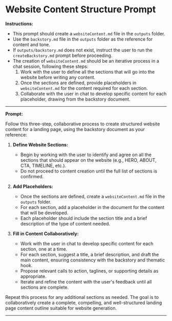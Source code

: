 # Website Content Structure Prompt

**Instructions:**
- This prompt should create a `websiteContent.md` file in the `outputs` folder.
- Use the `backstory.md` file in the `outputs` folder as the reference for content and tone.
- If `outputs/backstory.md` does not exist, instruct the user to run the `createBackstory.md` prompt before proceeding.
- The creation of `websiteContent.md` should be an iterative process in a chat session, following these steps:
  1. Work with the user to define all the sections that will go into the website before writing any content.
  2. Once the sections are defined, provide placeholders in `websiteContent.md` for the content required for each section.
  3. Collaborate with the user in chat to develop specific content for each placeholder, drawing from the backstory document.

---

**Prompt:**

Follow this three-step, collaborative process to create structured website content for a landing page, using the backstory document as your reference:

1. **Define Website Sections:**
   - Begin by working with the user to identify and agree on all the sections that should appear on the website (e.g., HERO, ABOUT, CTA, TIMELINE, etc.).
   - Do not proceed to content creation until the full list of sections is confirmed.

2. **Add Placeholders:**
   - Once the sections are defined, create a `websiteContent.md` file in the `outputs` folder.
   - For each section, add a placeholder in the document for the content that will be developed.
   - Each placeholder should include the section title and a brief description of the type of content needed.

3. **Fill in Content Collaboratively:**
   - Work with the user in chat to develop specific content for each section, one at a time.
   - For each section, suggest a title, a brief description, and draft the main content, ensuring consistency with the backstory and thematic hook.
   - Propose relevant calls to action, taglines, or supporting details as appropriate.
   - Iterate and refine the content with the user's feedback until all sections are complete.

Repeat this process for any additional sections as needed. The goal is to collaboratively create a complete, compelling, and well-structured landing page content outline suitable for website generation.

--- 